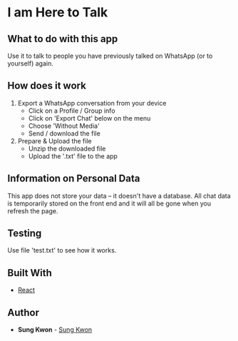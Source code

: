 # I am Here to Talk

## What to do with this app

Use it to talk to people you have previously talked on WhatsApp (or to yourself) again.

## How does it work

1. Export a WhatsApp conversation from your device
    *  Click on a Profile / Group info
    * Click on 'Export Chat' below on the menu
    * Choose 'Without Media'
    * Send / download the file
2. Prepare & Upload the file
    * Unzip the downloaded file
    * Upload the '.txt' file to the app

## Information on Personal Data 

This app does not store your data – it doesn't have a database. All chat data is temporarily stored on the front end and it will all be gone when you refresh the page.

## Testing

Use file 'test.txt' to see how it works.

## Built With

* [React](https://reactjs.org/) 

## Author

* **Sung Kwon** - [Sung Kwon](https://www.sungkwon.info)
